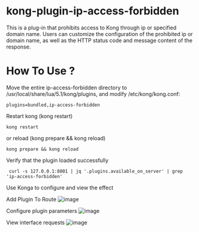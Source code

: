 # kong-plugin-ip-access-forbidden
This is a plug-in that prohibits access to Kong through ip or specified domain name. Users can customize the configuration of the prohibited ip or domain name, as well as the HTTP status code and message content of the response.
# How To Use ?
Move the entire ip-access-forbidden directory to /usr/local/share/lua/5.1/kong/plugins, and modify /etc/kong/kong.conf:
```text
plugins=bundled,ip-access-forbidden
```
Restart kong (kong restart) 
```shell script
kong restart
```

or reload (kong prepare && kong reload)
```shell script
kong prepare && kong reload
```

Verify that the plugin loaded successfully
```shell script
 curl -s 127.0.0.1:8001 | jq '.plugins.available_on_server' | grep 'ip-access-forbidden'
```
Use Konga to configure and view the effect

Add Plugin To Route
![image](https://user-images.githubusercontent.com/22147280/151648682-6a1749c7-5c8f-41db-92c3-997bc5c502f0.png)

Configure plugin parameters
![image](https://user-images.githubusercontent.com/22147280/151648708-c175481a-5a38-4420-84f1-3967f8a36185.png)

View interface requests
![image](https://user-images.githubusercontent.com/22147280/151648721-18dbaed4-87c2-4eba-8da5-1b6a51c1a544.png)
